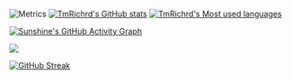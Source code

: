 ![Metrics](https://metrics.lecoq.io/TmRichrd?template=classic&config.timezone=Asia%2FShanghai)
[![TmRichrd's GitHub stats](https://github-readme-stats.vercel.app/api?username=TmRichrd)](https://github.com/anuraghazra/github-readme-stats)
[![TmRichrd's Most used languages](https://github-readme-stats.vercel.app/api/top-langs/?username=TmRichrd&layout=compact&hide_border=true&langs_count=10)](https://github.com/anuraghazra/github-readme-stats)

[![Sunshine's GitHub Activity Graph](https://activity-graph.herokuapp.com/graph?username=TmRichrd&theme=xcode)](https://github.com/TmRichrd)

![](https://stats.justsong.cn/api/csdn?id=weixin_50915462)

[![GitHub Streak](https://github-readme-streak-stats.herokuapp.com/?user=TmRichrd)](https://git.io/streak-stats)